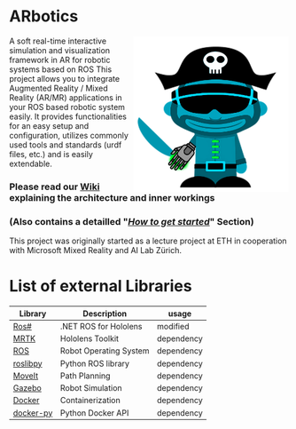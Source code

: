 

# ARbotics
<img align="right" src="https://github.com/EricVoll/ARbotics/blob/master/Docs/Logo.png" alt="Logo" width="280" height="280"/>

A soft real-time interactive simulation and visualization framework in AR for robotic systems based on ROS
This project allows you to integrate Augmented Reality / Mixed Reality (AR/MR) applications in your ROS based robotic system easily. 
It provides functionalities for an easy setup and configuration, utilizes commonly used tools and standards (urdf files, etc.) and is easily extendable.

### Please read our [Wiki](https://github.com/EricVoll/ARbotics/wiki/Project-Architecture-and-Overview) explaining the architecture and inner workings 
### (Also contains a detailled "_[How to get started](https://github.com/EricVoll/ARbotics/wiki/How-to-get-started)_" Section)

This project was originally started as a lecture project at ETH in cooperation with Microsoft Mixed Reality and AI Lab Zürich.

# List of external Libraries
| Library  | Description  | usage  | 
|---|---|---|
| [Ros#](https://github.com/siemens/ros-sharp) | .NET ROS for Hololens | modified |
| [MRTK](https://github.com/Microsoft/MixedRealityToolkit-Unity) | Hololens Toolkit | dependency |
| [ROS](https://www.ros.org/) | Robot Operating System |dependency |
| [roslibpy](https://roslibpy.readthedocs.io/en/latest/) | Python ROS library |dependency |
| [MoveIt](https://moveit.ros.org/) | Path Planning | dependency |
| [Gazebo](http://gazebosim.org/) | Robot Simulation | dependency |
| [Docker](https://www.docker.com/) | Containerization | dependency |
| [docker-py](https://docker-py.readthedocs.io/en/stable/index.html) | Python Docker API | dependency |
